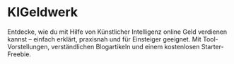 # KIGeldwerk
Entdecke, wie du mit Hilfe von Künstlicher Intelligenz online Geld verdienen kannst – einfach erklärt, praxisnah und für Einsteiger geeignet. Mit Tool-Vorstellungen, verständlichen Blogartikeln und einem kostenlosen Starter-Freebie.
